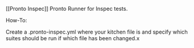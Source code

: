 [[Pronto Inspec]]
Pronto Runner for Inspec tests.

How-To:

Create a .pronto-inspec.yml where your kitchen file is and specify which suites should be run if which file has been changed.x
